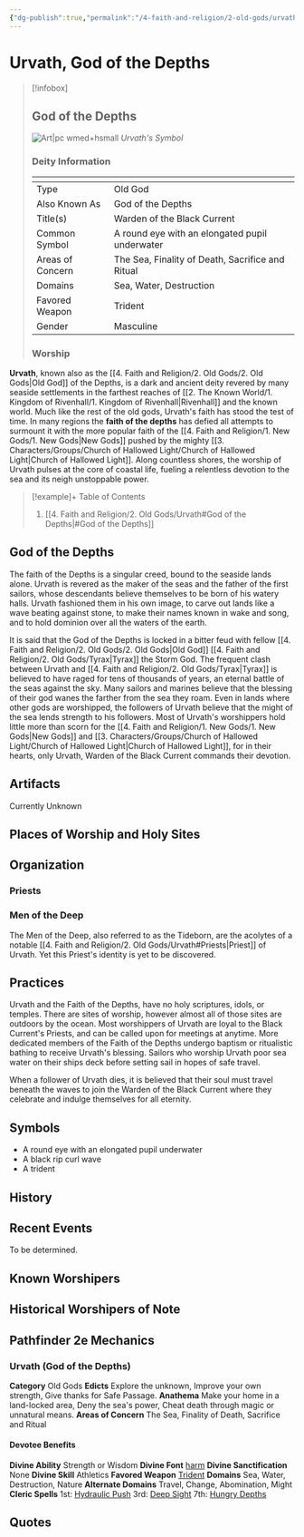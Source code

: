 ```yaml
---
{"dg-publish":true,"permalink":"/4-faith-and-religion/2-old-gods/urvath/"}
---
```


# Urvath, God of the Depths
> [!infobox] 
> ## God of the Depths
> ![Art|pc wmed+hsmall](https://cdnb.artstation.com/p/assets/images/images/040/776/355/large/filip-p-undewater.jpg?1629843210)
> *Urvath's Symbol*
> ### Deity Information
> <table><thead><tr><th></th><th></th></tr></thead><tbody><tr><td>Type</td><td>Old God</td></tr><tr><td>Also Known As</td><td>God of the Depths</td></tr><tr><td>Title(s)</td><td>Warden of the Black Current</td></tr><tr><td>Common Symbol</td><td>A round eye with an elongated pupil underwater</td></tr><tr><td>Areas of Concern</td><td>The Sea, Finality of Death, Sacrifice and Ritual</td></tr><tr><td>Domains</td><td>Sea, Water, Destruction</td></tr><tr><td>Favored Weapon</td><td>Trident</td></tr><tr><td>Gender</td><td>Masculine</td></tr></tbody></table>
> 
> ### Worship
> 

**Urvath**, known also as the [[4. Faith and Religion/2. Old Gods/2. Old Gods\|Old God]] of the Depths, is a dark and ancient deity revered by many seaside settlements in the farthest reaches of [[2. The Known World/1. Kingdom of Rivenhall/1. Kingdom of Rivenhall\|Rivenhall]] and the known world. Much like the rest of the old gods, Urvath's faith has stood the test of time. In many regions the **faith of the depths** has defied all attempts to surmount it with the more popular faith of the [[4. Faith and Religion/1. New Gods/1. New Gods\|New Gods]] pushed by the mighty [[3. Characters/Groups/Church of Hallowed Light/Church of Hallowed Light\|Church of Hallowed Light]]. Along countless shores, the worship of Urvath pulses at the core of coastal life, fueling a relentless devotion to the sea and its neigh unstoppable power.

> [!example]+ Table of Contents
> 1. [[4. Faith and Religion/2. Old Gods/Urvath#God of the Depths\|#God of the Depths]]

## God of the Depths
The faith of the Depths is a singular creed, bound to the seaside lands alone. Urvath is revered as the maker of the seas and the father of the first sailors, whose descendants believe themselves to be born of his watery halls. Urvath fashioned them in his own image, to carve out lands like a wave beating against stone, to make their names known in wake and song, and to hold dominion over all the waters of the earth. 

It is said that the God of the Depths is locked in a bitter feud with fellow [[4. Faith and Religion/2. Old Gods/2. Old Gods\|Old God]] [[4. Faith and Religion/2. Old Gods/Tyrax\|Tyrax]] the Storm God. The frequent clash between Urvath and [[4. Faith and Religion/2. Old Gods/Tyrax\|Tyrax]] is believed to have raged for tens of thousands of years, an eternal battle of the seas against the sky. Many sailors and marines believe that the blessing of their god wanes the farther from the sea they roam. Even in lands where other gods are worshipped, the followers of Urvath believe that the might of the sea lends strength to his followers. Most of Urvath's worshippers hold little more than scorn for the [[4. Faith and Religion/1. New Gods/1. New Gods\|New Gods]] and [[3. Characters/Groups/Church of Hallowed Light/Church of Hallowed Light\|Church of Hallowed Light]], for in their hearts, only Urvath, Warden of the Black Current commands their devotion.

## Artifacts
Currently Unknown

## Places of Worship and Holy Sites

## Organization
### Priests
### Men of the Deep
The Men of the Deep, also referred to as the Tideborn, are the acolytes of a notable [[4. Faith and Religion/2. Old Gods/Urvath#Priests\|Priest]] of Urvath. Yet this Priest's identity is yet to be discovered. 

## Practices
Urvath and the Faith of the Depths, have no holy scriptures, idols, or temples. There are sites of worship, however almost all of those sites are outdoors by the ocean. Most worshippers of Urvath are loyal to the Black Current's Priests, and can be called upon for meetings at anytime. More dedicated members of the Faith of the Depths undergo baptism or ritualistic bathing to receive Urvath's blessing. Sailors who worship Urvath poor sea water on their ships deck before setting sail in hopes of safe travel.  

When a follower of Urvath dies, it is believed that their soul must travel beneath the waves to join the Warden of the Black Current where they celebrate and indulge themselves for all eternity. 
## Symbols
- A round eye with an elongated pupil underwater
- A black rip curl wave
- A trident

## History

## Recent Events
To be determined.

## Known Worshipers

## Historical Worshipers of Note

## Pathfinder 2e Mechanics
### Urvath (God of the Depths)
**Category** Old Gods
**Edicts** Explore the unknown, Improve your own strength, Give thanks for Safe Passage.
**Anathema** Make your home in a land-locked area, Deny the sea's power, Cheat death through magic or unnatural means.
**Areas of Concern** The Sea, Finality of Death, Sacrifice and Ritual
#### Devotee Benefits
**Divine Ability** Strength or Wisdom
**Divine Font** [harm](https://2e.aonprd.com/Spells.aspx?ID=1552&Redirected=1) 
**Divine Sanctification** None
**Divine Skill** Athletics
**Favored Weapon** [Trident](https://app.demiplane.com/nexus/pathfinder2e/items/trident?srsltid=AfmBOorFbRWiw8sJ59ibAXGItf8a9nOKuSITaMGV6l_pD1OagKllUNVs)
**Domains** Sea, Water, Destruction, Nature 
**Alternate Domains** Travel, Change, Abomination, Might
**Cleric Spells** 1st: [Hydraulic Push](https://2e.aonprd.com/Spells.aspx?ID=1561&Redirected=1) 3rd: [Deep Sight](https://2e.aonprd.com/Spells.aspx?ID=1426) 7th: [Hungry Depths](https://2e.aonprd.com/Spells.aspx?ID=1391)

## Quotes
